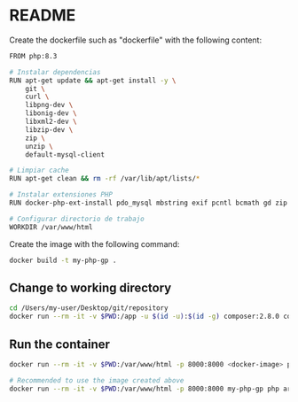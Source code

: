 # README

Create the dockerfile such as "dockerfile" with the following content:

```bash
FROM php:8.3

# Instalar dependencias
RUN apt-get update && apt-get install -y \
    git \
    curl \
    libpng-dev \
    libonig-dev \
    libxml2-dev \
    libzip-dev \
    zip \
    unzip \
    default-mysql-client

# Limpiar cache
RUN apt-get clean && rm -rf /var/lib/apt/lists/*

# Instalar extensiones PHP
RUN docker-php-ext-install pdo_mysql mbstring exif pcntl bcmath gd zip

# Configurar directorio de trabajo
WORKDIR /var/www/html
```

Create the image with the following command:

```bash
docker build -t my-php-gp .
```

## Change to working directory

```bash
cd /Users/my-user/Desktop/git/repository
docker run --rm -it -v $PWD:/app -u $(id -u):$(id -g) composer:2.8.0 composer install
```

## Run the container

```bash
docker run --rm -it -v $PWD:/var/www/html -p 8000:8000 <docker-image> php artisan serve --host=0.0.0.0 --port=8000

# Recommended to use the image created above
docker run --rm -it -v $PWD:/var/www/html -p 8000:8000 my-php-gp php artisan serve --host=0.0.0.0 --port=8000
```